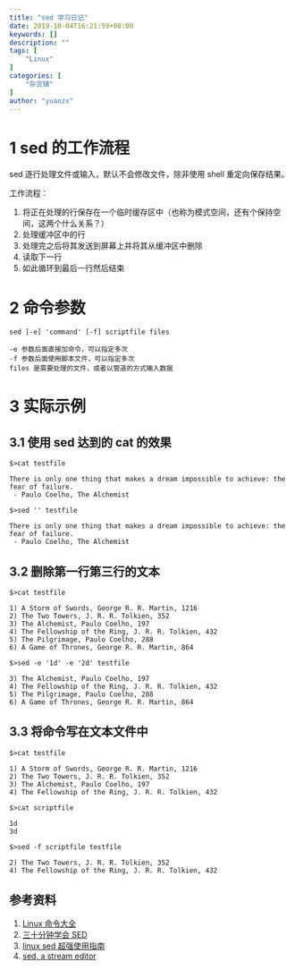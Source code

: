 ```yaml
---
title: "sed 学习日记"
date: 2019-10-04T16:21:59+08:00
keywords: []
description: ""
tags: [
    "Linux"
]
categories: [
    "杂货铺"
]
author: "yuanzx"
---
```


# 1 sed 的工作流程

sed 逐行处理文件或输入，默认不会修改文件，除非使用 shell 重定向保存结果。

工作流程：

1. 将正在处理的行保存在一个临时缓存区中（也称为模式空间，还有个保持空间，这两个什么关系？）
2. 处理缓冲区中的行
3. 处理完之后将其发送到屏幕上并将其从缓冲区中删除
4. 读取下一行
5. 如此循环到最后一行然后结束

# 2 命令参数

```shell
sed [-e] 'command' [-f] scriptfile files

-e 参数后面直接加命令，可以指定多次
-f 参数后面使用脚本文件，可以指定多次
files 是需要处理的文件，或者以管道的方式输入数据
```

# 3 实际示例

## 3.1 使用 sed 达到的 cat 的效果

```shell
$>cat testfile

There is only one thing that makes a dream impossible to achieve: the fear of failure. 
 - Paulo Coelho, The Alchemist

$>sed '' testfile

There is only one thing that makes a dream impossible to achieve: the fear of failure. 
 - Paulo Coelho, The Alchemist
```

## 3.2 删除第一行第三行的文本

```shell
$>cat testfile

1) A Storm of Swords, George R. R. Martin, 1216 
2) The Two Towers, J. R. R. Tolkien, 352 
3) The Alchemist, Paulo Coelho, 197 
4) The Fellowship of the Ring, J. R. R. Tolkien, 432 
5) The Pilgrimage, Paulo Coelho, 288 
6) A Game of Thrones, George R. R. Martin, 864

$>sed -e '1d' -e '2d' testfile

3) The Alchemist, Paulo Coelho, 197
4) The Fellowship of the Ring, J. R. R. Tolkien, 432
5) The Pilgrimage, Paulo Coelho, 288 
6) A Game of Thrones, George R. R. Martin, 864
```

## 3.3 将命令写在文本文件中

```shell
$>cat testfile

1) A Storm of Swords, George R. R. Martin, 1216 
2) The Two Towers, J. R. R. Tolkien, 352 
3) The Alchemist, Paulo Coelho, 197 
4) The Fellowship of the Ring, J. R. R. Tolkien, 432 

$>cat scriptfile

1d
3d

$>sed -f scriptfile testfile

2) The Two Towers, J. R. R. Tolkien, 352 
4) The Fellowship of the Ring, J. R. R. Tolkien, 432
```

## 参考资料

1. [Linux 命令大全](http://man.linuxde.net/sed)
2. [三十分钟学会 SED](https://www.jianshu.com/p/303618e3e1db?utm_campaign=maleskine&utm_content=note&utm_medium=seo_notes&utm_source=recommendation)
3. [linux sed 超强使用指南](https://www.jianshu.com/p/2e13d84456c6)
4. [sed, a stream editor](https://www.gnu.org/software/sed/manual/sed.html)



